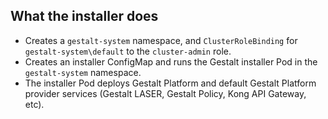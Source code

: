 ## What the installer does

* Creates a `gestalt-system` namespace, and `ClusterRoleBinding` for `gestalt-system\default` to the `cluster-admin` role.
* Creates an installer ConfigMap and runs the Gestalt installer Pod in the `gestalt-system` namespace.
* The installer Pod deploys Gestalt Platform and default Gestalt Platform provider services (Gestalt LASER, Gestalt Policy, Kong API Gateway, etc).
